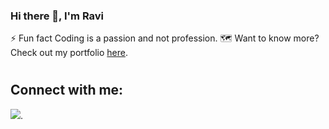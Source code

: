 ### Hi there 👋, I'm Ravi


 ⚡ Fun fact Coding is a passion and not profession.
 🗺️ Want to know more? Check out my portfolio [here](https://ravi-portfolio.vercel.app/).

#
## Connect with me:

[<img src="https://img.icons8.com/material-sharp/48/000000/linkedin--v1.png"/>](https://www.linkedin.com/in/maneravi/).




<!--
**meravimane/meravimane** is a ✨ _special_ ✨ repository because its `README.md` (this file) appears on your GitHub profile.

Here are some ideas to get you started:





